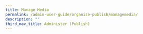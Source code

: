 ```yaml
---
title: Manage Media
permalink: /admin-user-guide/organise-publish/managemedia/
description: ""
third_nav_title: Administer (Publish)
---
```

